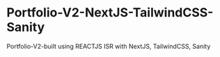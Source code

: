 # Portfolio-V2-NextJS-TailwindCSS-Sanity
Portfolio-V2-built using REACTJS ISR with NextJS, TailwindCSS, Sanity
